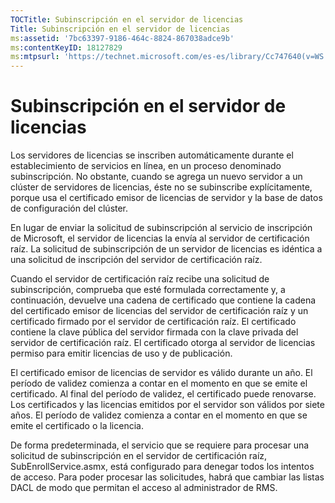 ```yaml
---
TOCTitle: Subinscripción en el servidor de licencias
Title: Subinscripción en el servidor de licencias
ms:assetid: '7bc63397-9186-464c-8824-867038adce9b'
ms:contentKeyID: 18127829
ms:mtpsurl: 'https://technet.microsoft.com/es-es/library/Cc747640(v=WS.10)'
---
```


Subinscripción en el servidor de licencias
==========================================

Los servidores de licencias se inscriben automáticamente durante el establecimiento de servicios en línea, en un proceso denominado subinscripción. No obstante, cuando se agrega un nuevo servidor a un clúster de servidores de licencias, éste no se subinscribe explícitamente, porque usa el certificado emisor de licencias de servidor y la base de datos de configuración del clúster.

En lugar de enviar la solicitud de subinscripción al servicio de inscripción de Microsoft, el servidor de licencias la envía al servidor de certificación raíz. La solicitud de subinscripción de un servidor de licencias es idéntica a una solicitud de inscripción del servidor de certificación raíz.

Cuando el servidor de certificación raíz recibe una solicitud de subinscripción, comprueba que esté formulada correctamente y, a continuación, devuelve una cadena de certificado que contiene la cadena del certificado emisor de licencias del servidor de certificación raíz y un certificado firmado por el servidor de certificación raíz. El certificado contiene la clave pública del servidor firmada con la clave privada del servidor de certificación raíz. El certificado otorga al servidor de licencias permiso para emitir licencias de uso y de publicación.

El certificado emisor de licencias de servidor es válido durante un año. El período de validez comienza a contar en el momento en que se emite el certificado. Al final del período de validez, el certificado puede renovarse. Los certificados y las licencias emitidos por el servidor son válidos por siete años. El período de validez comienza a contar en el momento en que se emite el certificado o la licencia.

De forma predeterminada, el servicio que se requiere para procesar una solicitud de subinscripción en el servidor de certificación raíz, SubEnrollService.asmx, está configurado para denegar todos los intentos de acceso. Para poder procesar las solicitudes, habrá que cambiar las listas DACL de modo que permitan el acceso al administrador de RMS.
